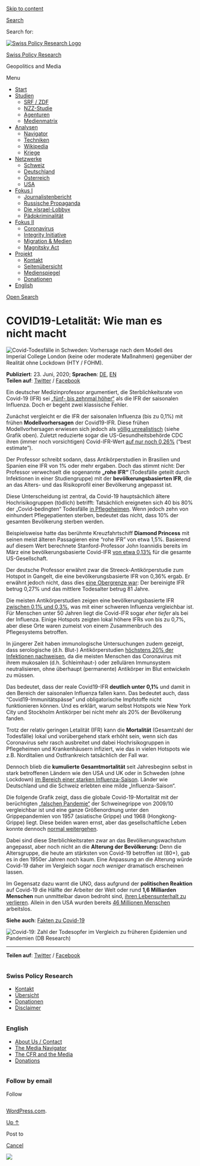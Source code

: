 [Skip to
content](#content)

[](https://swprs.org/)

<div class="cover">

</div>

[Search](#search-container)

<div id="search-container" class="header-search-block bg-graphite hidden">

<span class="screen-reader-text">Search for:</span>

</div>

<div class="header-inner section-inner">

[![Swiss Policy Research
Logo](https://swprs.files.wordpress.com/2020/05/swiss-policy-research-logo-300.png)](https://swprs.org/)

[Swiss Policy Research](https://swprs.org/)

Geopolitics and
    Media

</div>

<div class="navigation section no-padding bg-dark">

Menu

<div class="main-navigation">

  - <span id="menu-item-4374">[Start](https://swprs.org)</span>
  - <span id="menu-item-5941">[Studien](https://swprs.org/srf-propaganda-analyse/)</span>
      - <span id="menu-item-4361">[SRF /
        ZDF](https://swprs.org/srf-propaganda-analyse/)</span>
      - <span id="menu-item-4359">[NZZ-Studie](https://swprs.org/die-nzz-studie/)</span>
      - <span id="menu-item-4373">[Agenturen](https://swprs.org/der-propaganda-multiplikator/)</span>
      - <span id="menu-item-7978">[Medienmatrix](https://swprs.org/die-propaganda-matrix/)</span>
  - <span id="menu-item-9423">[Analysen](https://swprs.org/medien-navigator/)</span>
      - <span id="menu-item-9414">[Navigator](https://swprs.org/medien-navigator/)</span>
      - <span id="menu-item-8524">[Techniken](https://swprs.org/der-propaganda-schluessel/)</span>
      - <span id="menu-item-10908">[Wikipedia](https://swprs.org/propaganda-in-der-wikipedia/)</span>
      - <span id="menu-item-9920">[Kriege](https://swprs.org/logik-imperialer-kriege/)</span>
  - <span id="menu-item-4362">[Netzwerke](https://swprs.org/netzwerk-medien-schweiz/)</span>
      - <span id="menu-item-6283">[Schweiz](https://swprs.org/netzwerk-medien-schweiz/)</span>
      - <span id="menu-item-7215">[Deutschland](https://swprs.org/netzwerk-medien-deutschland/)</span>
      - <span id="menu-item-17401">[Österreich](https://swprs.org/medien-in-oesterreich/)</span>
      - <span id="menu-item-7216">[USA](https://swprs.org/das-american-empire-und-seine-medien/)</span>
  - <span id="menu-item-9228">[Fokus
    I](https://swprs.org/bericht-eines-journalisten/)</span>
      - <span id="menu-item-12119">[Journalistenbericht](https://swprs.org/bericht-eines-journalisten/)</span>
      - <span id="menu-item-12117">[Russische
        Propaganda](https://swprs.org/russische-propaganda/)</span>
      - <span id="menu-item-12118">[Die
        »Israel-Lobby«](https://swprs.org/die-israel-lobby-fakten-und-mythen/)</span>
      - <span id="menu-item-13505">[Pädokriminalität](https://swprs.org/geopolitik-und-paedokriminalitaet/)</span>
  - <span id="menu-item-17258">[Fokus
    II](https://swprs.org/migration-und-medien/)</span>
      - <span id="menu-item-32838">[Coronavirus](https://swprs.org/covid-19-hinweis-ii/)</span>
      - <span id="menu-item-12939">[Integrity
        Initiative](https://swprs.org/die-integrity-initiative/)</span>
      - <span id="menu-item-17290">[Migration &
        Medien](https://swprs.org/migration-und-medien/)</span>
      - <span id="menu-item-17291">[Magnitsky
        Act](https://swprs.org/der-fall-magnitsky/)</span>
  - <span id="menu-item-21964">[Projekt](https://swprs.org/kontakt/)</span>
      - <span id="menu-item-8525">[Kontakt](https://swprs.org/kontakt/)</span>
      - <span id="menu-item-10193">[Seitenübersicht](https://swprs.org/uebersicht/)</span>
      - <span id="menu-item-8637">[Medienspiegel](https://swprs.org/medienspiegel/)</span>
      - <span id="menu-item-33287">[Donationen](https://swprs.org/donationen/)</span>
  - <span id="menu-item-14415">[English](https://swprs.org/contact/)</span>

</div>

[Open Search](#)

</div>

<div class="wrapper section medium-padding">

<div class="section-inner clear" data-role="main">

<div id="content" class="content clear center">

# COVID19-Letalität: Wie man es nicht macht

<div class="post-content clear">

![Covid-Todesfälle in Schweden: Vorhersage nach dem Modell des Imperial
College London (keine oder moderate Maßnahmen) gegenüber der Realität
ohne Lockdown (HTY /
FOHM).](https://swprs.files.wordpress.com/2020/06/sweden-imperial-comparison-june-5.png?w=736)

**Publiziert**: 23. Juni, 2020; **Sprachen**:
[DE](https://swprs.org/covid-19-letalitat-wie-man-es-nicht-macht/),
[EN](https://swprs.org/covid19-lethality-how-not-to-do-it/)  
**Teilen auf**:
[Twitter](https://twitter.com/intent/tweet?url=https://swprs.org/covid-19-letalitat-wie-man-es-nicht-macht/)
/
[Facebook](https://www.facebook.com/share.php?u=https://swprs.org/covid-19-letalitat-wie-man-es-nicht-macht/)

Ein deutscher Medizinprofessor argumentiert, die Sterblichkeitsrate von
Covid-19 (IFR) sei [„fünf- bis zehnmal
höher“](https://www.heise.de/tp/features/Wie-gefaehrlich-ist-Covid-19-im-Vergleich-zur-saisonalen-Grippe-4790313.html)
als die IFR der saisonalen Influenza. Doch er begeht zwei klassische
Fehler.

Zunächst vergleicht er die IFR der saisonalen Influenza (bis zu 0,1%)
mit frühen **Modell­vor­hersagen** der Covid19-IFR. Diese frühen
Modellvorhersagen erwiesen sich jedoch als [völlig
unrealistisch](https://swprs.org/studies-on-covid-19-lethality/) (siehe
Grafik oben). Zuletzt reduzierte sogar die US-Gesund­heits­behörde CDC
ihren (immer noch vorsichtigen) Covid-IFR-Wert [auf nur
noch 0,26%](https://www.cdc.gov/coronavirus/2019-ncov/hcp/planning-scenarios.html)
(“best estimate”).

Der Professor schreibt sodann, dass Antikörperstudien in Brasilien und
Spanien eine IFR von 1% oder mehr ergaben.
<span style="vertical-align:inherit;">Doch das stimmt nicht: Der
Professor verwechselt die sogenannte **„rohe IFR“** (Todesfälle geteilt
durch Infektionen in einer Studiengruppe) mit der
**bevölkerungs­basierten IFR**, die an das Alters- und das
Risikoprofil einer Bevölkerung angepasst ist.</span>

Diese Unterscheidung ist zentral, da Covid-19 hauptsächlich ältere
Hochrisikogruppen (tödlich) betrifft: Tatsächlich ereigneten sich 40 bis
80% der „Covid-bedingten“ Todesfälle [in
Pflegeheimen](https://swprs.org/studies-on-covid-19-lethality/#care-homes).
Wenn jedoch zehn von einhundert Pflegepatienten sterben, bedeutet das
nicht, dass 10% der gesamten Bevölkerung sterben werden.

Beispielsweise hatte das berühmte Kreuzfahrtschiff **Diamond Princess**
mit seinen meist älteren Passagieren eine “rohe IFR” von etwa 1,5%.
Basierend auf diesem Wert berechnete Stanford-Professor John Ioannidis
bereits im März eine bevölkerungs­basierte Covid-IFR [von
etwa 0,13%](https://www.statnews.com/2020/03/17/a-fiasco-in-the-making-as-the-coronavirus-pandemic-takes-hold-we-are-making-decisions-without-reliable-data/)
für die gesamte US-Gesellschaft.

Der deutsche Professor erwähnt zwar die Streeck-Antikörperstudie zum
Hotspot in Gangelt, die eine bevölkerungsbasierte IFR von 0,36% ergab.
Er erwähnt jedoch nicht, dass dies [eine Obergrenze
war](https://swprs.org/studies-on-covid-19-lethality/): Der bereinigte
IFR betrug 0,27% und das mittlere Todesalter betrug 81 Jahre.

Die meisten Antikörperstudien zeigen eine bevölkerungsbasierte IFR
[zwischen 0,1%
und 0,3%](https://swprs.org/studies-on-covid-19-lethality/), was mit
einer schweren Influenza vergleichbar ist. Für Menschen unter 50 Jahren
liegt die Covid-IFR sogar *eher tiefer* als bei der Influenza. Einige
Hotspots zeigten lokal höhere IFRs von bis zu 0,7%, aber diese Orte
waren zumeist von einem Zusammenbruch des Pflegesystems betroffen.

In jüngerer Zeit haben immunologische Untersuchungen zudem gezeigt, dass
serologische (d.h. Blut-) Antikörperstudien [höchstens 20% der
Infektionen
nachweisen](https://swprs.org/coronavirus-antibody-tests-show-only-one-fifth-of-infections/),
da die meisten Menschen das Coronavirus mit ihrem mukosalen (d.h.
Schleimhaut-) oder zellulären Immunsystem neutralisieren, ohne überhaupt
(permanente) Antikörper im Blut entwickeln zu müssen.

Das bedeutet, dass der reale Covid19-IFR **deutlich unter 0,1%** und
damit in den Bereich der saisonalen Influenza fallen kann. Das bedeutet
auch, dass “Covid19-Immunitätspässe” und obligatorische Impfstoffe nicht
funktionieren können. Und es erklärt, warum selbst Hotspots wie New York
City und Stockholm Antikörper bei nicht mehr als 20% der Bevölkerung
fanden.

Trotz der relativ geringen Letalität (IFR) kann die **Mortalität**
(Gesamtzahl der Todesfälle) lokal und vorübergehend stark erhöht sein,
wenn sich das Coronavirus sehr rasch ausbreitet und dabei
Hoch­risiko­gruppen in Pflegeheimen und Krankenhäusern infiziert, wie
das in vielen Hotspots wie z.B. Norditalien und Ostfrankreich
tatsächlich der Fall war.

Dennoch blieb die **kumulierte Gesamtmortalität** seit Jahresbeginn
selbst in stark betroffenen Ländern wie den USA und UK oder in Schweden
(ohne Lockdown) [im Bereich einer starken
Influenza-Saison](https://swprs.org/studies-on-covid-19-lethality/#overall-mortality).
Länder wie Deutschland und die Schweiz erlebten eine milde
„Influenza-Saison“.

Die folgende Grafik zeigt, dass die globale Covid-19-Mortalität mit der
berüchtigten [„falschen
Pandemie“](https://www.forbes.com/2010/02/05/world-health-organization-swine-flu-pandemic-opinions-contributors-michael-fumento.html)
der Schweinegrippe von 2009/10 vergleichbar ist und eine ganze
Größen­ordnung unter den Grippepandemien von 1957 (asiatische Grippe)
und 1968 (Hongkong-Grippe) liegt. Diese beiden waren ernst, aber das
gesellschaftliche Leben konnte dennoch [normal
weitergehen](https://nypost.com/2020/05/16/why-life-went-on-as-normal-during-the-killer-pandemic-of-1969/).

Dabei sind diese Sterblichkeitsraten zwar an das Bevölkerungswachstum
angepasst, aber noch nicht an die **Alterung der Bevölkerung:** Denn die
Altersgruppe, die heute am stärksten von Covid-19 betroffen ist (80+),
gab es in den 1950er Jahren noch kaum. Eine Anpassung an die Alterung
würde Covid-19 daher im Vergleich sogar *noch weniger* dramatisch
erscheinen lassen.

Im Gegensatz dazu warnt die UNO, dass aufgrund der **politischen
Reaktion** auf Covid-19 die Hälfte der Arbeiter der Welt oder rund **1,6
Milliarden Menschen** nun unmittelbar davon bedroht sind, [ihren
Lebensunterhalt zu
verlieren](https://www.theguardian.com/world/2020/apr/29/half-of-worlds-workers-at-immediate-risk-of-losing-livelihood-due-to-coronavirus).
Allein in den USA wurden bereits [46 Millionen
Menschen](https://www.businessinsider.com/us-weekly-jobless-claims-unemployment-insurance-filings-economy-coronavirus-recession-2020-6)
arbeitslos.

**Siehe auch**: [Fakten zu
Covid-19](https://swprs.org/covid-19-hinweis-ii/)

![Covid-19: Zahl der Todesopfer im Vergleich zu früheren Epidemien und
Pandemien ([DB
Research](https://www.dbresearch.com/servlet/reweb2.ReWEB?rwsite=RPS_EN-PROD&rwobj=ReDisplay.Start.class&document=PROD0000000000509478))](https://swprs.files.wordpress.com/2020/06/covid-19-comparison-e1592927192181.png?w=736&h=600)

-----

**Teilen auf**:
[Twitter](https://twitter.com/intent/tweet?url=https://swprs.org/covid-19-letalitat-wie-man-es-nicht-macht/)
/
[Facebook](https://www.facebook.com/share.php?u=https://swprs.org/covid-19-letalitat-wie-man-es-nicht-macht/)

</div>

</div>

</div>

</div>

<div id="footer" class="footer bg-graphite">

<div class="section-inner row clear" data-role="complementary">

<div class="column column-1 one-third medium-padding">

<div class="widgets">

<div id="nav_menu-3" class="widget widget_nav_menu">

<div class="widget-content clear">

### Swiss Policy Research

<div class="menu-allgemein-container">

  - <span id="menu-item-251">[Kontakt](https://swprs.org/kontakt/)</span>
  - <span id="menu-item-33090">[Übersicht](https://swprs.org/uebersicht/)</span>
  - <span id="menu-item-33286">[Donationen](https://swprs.org/donationen/)</span>
  - <span id="menu-item-15372">[Disclaimer](https://swprs.org/disclaimer/)</span>

</div>

</div>

</div>

</div>

</div>

<div class="column column-2 one-third medium-padding">

<div class="widgets">

<div id="nav_menu-4" class="widget widget_nav_menu">

<div class="widget-content clear">

### English

<div class="menu-english-container">

  - <span id="menu-item-20017">[About Us /
    Contact](https://swprs.org/contact/)</span>
  - <span id="menu-item-20015">[The Media
    Navigator](https://swprs.org/media-navigator/)</span>
  - <span id="menu-item-20016">[The CFR and the
    Media](https://swprs.org/the-american-empire-and-its-media/)</span>
  - <span id="menu-item-33285">[Donations](https://swprs.org/donations/)</span>

</div>

</div>

</div>

</div>

</div>

<div class="column column-3 one-third medium-padding">

<div class="widgets">

<div id="blog_subscription-4" class="widget widget_blog_subscription jetpack_subscription_widget">

<div class="widget-content clear">

### Follow by email

Follow

</div>

</div>

</div>

</div>

</div>

</div>

<div class="credits section bg-dark small-padding">

<div class="credits-inner section-inner clear">

[WordPress.com](https://wordpress.com/?ref=footer_custom_com).

[Up ↑](# "To the top")

</div>

</div>

<div style="display:none">

</div>

<div id="carousel-reblog-box">

Post to

<div class="submit">

<span class="canceltext">[Cancel](#)</span>

</div>

<div class="arrow">

</div>

</div>

![](https://pixel.wp.com/b.gif?v=noscript)
